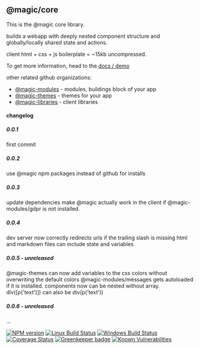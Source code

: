 ## @magic/core

This is the @magic core library.

builds a webapp with deeply nested component structure and globally/locally shared state and actions.

client html + css + js boilerplate = ~15kb uncompressed.

To get more information,
head to the [docs / demo](https://magic.github.io/core/)

other related github organizations:
* [@magic-modules](https://magic-modules.github.io) - modules, buildings block of your app
* [@magic-themes](https://magic-themes.github.io) - themes for your app
* [@magic-libraries](https://magic-libraries.github.io) - client libraries

#### changelog

##### 0.0.1
first commit

##### 0.0.2
use @magic npm packages instead of github for installs

##### 0.0.3
update dependencies
make @magic actually work in the client if @magic-modules/gdpr is not installed.

##### 0.0.4
dev server now correctly redirects urls if the trailing slash is missing
html and markdown files can include state and variables

##### 0.0.5 - unreleased
@magic-themes can now add variables to the css colors without overwriting the default colors
@magic-modules/messages gets autoloaded if it is installed.
components now can be nested without array. div([p('text')]) can also be div(p('text'))


##### 0.0.6 - unreleased
...

[![NPM version][npm-image]][npm-url]
[![Linux Build Status][travis-image]][travis-url]
[![Windows Build Status][appveyor-image]][appveyor-url]
[![Coverage Status][coveralls-image]][coveralls-url]
[![Greenkeeper badge][greenkeeper-image]][greenkeeper-url]
[![Known Vulnerabilities][snyk-image]][snyk-url]

[npm-image]: https://img.shields.io/npm/v/@magic/core.svg
[npm-url]: https://www.npmjs.com/package/@magic/core
[travis-image]: https://img.shields.io/travis/com/magic/core/master
[travis-url]: https://travis-ci.com/magic/core
[appveyor-image]: https://img.shields.io/appveyor/ci/magic/core/master.svg
[appveyor-url]: https://ci.appveyor.com/project/magic/core/branch/master
[coveralls-image]: https://coveralls.io/repos/github/magic/core/badge.svg
[coveralls-url]: https://coveralls.io/github/magic/core
[greenkeeper-image]: https://badges.greenkeeper.io/magic/core.svg
[greenkeeper-url]: https://badges.greenkeeper.io/magic/core.svg
[snyk-image]: https://snyk.io/test/github/magic/core/badge.svg
[snyk-url]: https://snyk.io/test/github/magic/core
